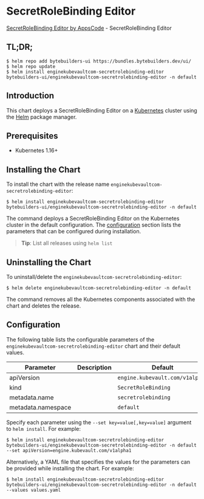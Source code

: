 # SecretRoleBinding Editor

[SecretRoleBinding Editor by AppsCode](https://byte.builders) - SecretRoleBinding Editor

## TL;DR;

```console
$ helm repo add bytebuilders-ui https://bundles.bytebuilders.dev/ui/
$ helm repo update
$ helm install enginekubevaultcom-secretrolebinding-editor bytebuilders-ui/enginekubevaultcom-secretrolebinding-editor -n default
```

## Introduction

This chart deploys a SecretRoleBinding Editor on a [Kubernetes](http://kubernetes.io) cluster using the [Helm](https://helm.sh) package manager.

## Prerequisites

- Kubernetes 1.16+

## Installing the Chart

To install the chart with the release name `enginekubevaultcom-secretrolebinding-editor`:

```console
$ helm install enginekubevaultcom-secretrolebinding-editor bytebuilders-ui/enginekubevaultcom-secretrolebinding-editor -n default
```

The command deploys a SecretRoleBinding Editor on the Kubernetes cluster in the default configuration. The [configuration](#configuration) section lists the parameters that can be configured during installation.

> **Tip**: List all releases using `helm list`

## Uninstalling the Chart

To uninstall/delete the `enginekubevaultcom-secretrolebinding-editor`:

```console
$ helm delete enginekubevaultcom-secretrolebinding-editor -n default
```

The command removes all the Kubernetes components associated with the chart and deletes the release.

## Configuration

The following table lists the configurable parameters of the `enginekubevaultcom-secretrolebinding-editor` chart and their default values.

|     Parameter      | Description |             Default             |
|--------------------|-------------|---------------------------------|
| apiVersion         |             | `engine.kubevault.com/v1alpha1` |
| kind               |             | `SecretRoleBinding`             |
| metadata.name      |             | `secretrolebinding`             |
| metadata.namespace |             | `default`                       |


Specify each parameter using the `--set key=value[,key=value]` argument to `helm install`. For example:

```console
$ helm install enginekubevaultcom-secretrolebinding-editor bytebuilders-ui/enginekubevaultcom-secretrolebinding-editor -n default --set apiVersion=engine.kubevault.com/v1alpha1
```

Alternatively, a YAML file that specifies the values for the parameters can be provided while
installing the chart. For example:

```console
$ helm install enginekubevaultcom-secretrolebinding-editor bytebuilders-ui/enginekubevaultcom-secretrolebinding-editor -n default --values values.yaml
```
